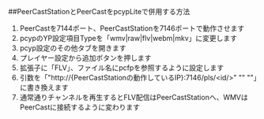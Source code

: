 ##PeerCastStationとPeerCastをpcypLiteで併用する方法

 1. PeerCastを7144ポート、PeerCastStationを7146ポートで動作させます
 2. pcypのYP設定項目Typeを「wmv|raw|flv|webm|mkv」に変更します
 3. pcyp設定のその他タブを開きます
 4. プレイヤー設定から追加ボタンを押します
 5. 拡張子に「FLV」、ファイル名にpcfpを参照するように設定します
 6. 引数を「"http://{PeerCastStationの動作しているIP}:7146/pls/&lt;id/&gt;" "<channelname/>" "<direct/>"」に書き換えます
 7. 通常通りチャンネルを再生するとFLV配信はPeerCastStationへ、WMVはPeerCastに接続するように変わります
